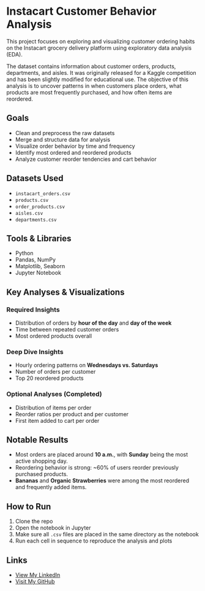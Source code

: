 # Instacart Customer Behavior Analysis

This project focuses on exploring and visualizing customer ordering habits on the Instacart grocery delivery platform using exploratory data analysis (EDA).

The dataset contains information about customer orders, products, departments, and aisles. It was originally released for a Kaggle competition and has been slightly modified for educational use. The objective of this analysis is to uncover patterns in when customers place orders, what products are most frequently purchased, and how often items are reordered.

## Goals

- Clean and preprocess the raw datasets
- Merge and structure data for analysis
- Visualize order behavior by time and frequency
- Identify most ordered and reordered products
- Analyze customer reorder tendencies and cart behavior

## Datasets Used

- `instacart_orders.csv`
- `products.csv`
- `order_products.csv`
- `aisles.csv`
- `departments.csv`

## Tools & Libraries

- Python
- Pandas, NumPy
- Matplotlib, Seaborn
- Jupyter Notebook

## Key Analyses & Visualizations

### Required Insights
- Distribution of orders by **hour of the day** and **day of the week**
- Time between repeated customer orders
- Most ordered products overall

### Deep Dive Insights
- Hourly ordering patterns on **Wednesdays vs. Saturdays**
- Number of orders per customer
- Top 20 reordered products

### Optional Analyses (Completed)
- Distribution of items per order
- Reorder ratios per product and per customer
- First item added to cart per order

## Notable Results

- Most orders are placed around **10 a.m.**, with **Sunday** being the most active shopping day.
- Reordering behavior is strong: ~60% of users reorder previously purchased products.
- **Bananas** and **Organic Strawberries** were among the most reordered and frequently added items.

## How to Run

1. Clone the repo
2. Open the notebook in Jupyter
3. Make sure all `.csv` files are placed in the same directory as the notebook
4. Run each cell in sequence to reproduce the analysis and plots

## Links

- [View My LinkedIn](https://www.linkedin.com/in/ozturkkenes)
- [Visit My GitHub](https://github.com/Harewavy)
